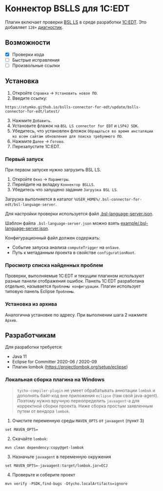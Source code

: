 # Коннектор BSLLS для 1С:EDT

Плагин включает проверки [BSL LS](https://github.com/1c-syntax/bsl-language-server) в среде разработки [1С:EDT](https://edt.1c.ru/).
Это добавляет `128+` [диагностик](https://1c-syntax.github.io/bsl-language-server/diagnostics/).

## Возможности

- [x] Проверки кода
- [ ] Быстрые исправления
- [ ] Произвольные ссылки

## Установка

1. Откройте `Справка` -> `Установить новое ПО`.
2. Введите ссылку:
```
https://otymko.github.io/bslls-connector-for-edt/update/bslls-connector-for-edt/latest/
```
3. Нажмите `Добавить`.
4. Установите флажок на `BSL LS connector for EDT` и `LSP4J SDK`.
5. Убедитесь, что установлен фложок `Обращаться во время инсталяции ко всем сайтам обновления для поиска требуемого ПО`.
6. Нажмите `Далее` -> `Готово`.
7. Перезапустите 1С:EDT.

### Первый запуск

При первом запуске нужно загрузить BSL LS.
1. Откройте  `Окно` -> `Параметры`.
2. Перейдите на вкладку `Коннектор BSLLS`.
3. Убедитесь что запущено задание `Загрузка BSL LS`.

Загрузка выполняется в каталог `%USER_HOME%/.bsl-connector-for-edt/bsl-language-server`.

Для настройки проверки используется файл [.bsl-language-server.json](https://1c-syntax.github.io/bsl-language-server/features/ConfigurationFile/).

Шаблон файла `.bsl-language-server.json` можно взять [example/.bsl-language-server.json](/example/.bsl-language-server.json).

Конфигурационный файл должен содержать:
* Событие запуска анализа `computeTrigger` на `onSave`.
* Путь к метаданным проекта в свойстве `configurationRoot`.

### Просмотр списка найденных проблем

Проверки, выполняемые 1С:EDT и текущим плагином используют разные панели отображения ошибок. Панель 1С:EDT разработана отдельно, называется `Проблемы конфигурации`. Плагин использует типовую панель Eclipse `Проблемы`.

### Установка из архива

Аналогична установке по адресу.
При выполнении шага 2 нажмите `Архив`.

## Разработчикам

Для разработки требуется:
* Java 11
* Eclipse for Committer 2020-06 / 2020-09
* Плагин lombok (https://projectlombok.org/setup/eclipse)

### Локальная сборка плагина на Windows

> `tycho-compiler-plugin` не умеет обрабатывать аннотации `lombok` и дополнять байт-код вне приложения `eclipse` (там свой java-agent).
> Поэтому нужно вручную переопределить `javaagent`-а для корректной сборки проекта.
> Ниже сборка простым заявленным путем от вендора `lombok`.

1. Очистите переменную среды `MAVEN_OPTS` от `javaagent` (пункт 3)

```
set MAVEN_OPTS=
```

2. Скачайте `lombok`:

```
mvn clean dependency:copy@get-lombok
```

3. Назначьте `javaagent` в переменную окружения

```
set MAVEN_OPTS=-javaagent:target/lombok.jar=ECJ
```

4. Проверьте и соберите проект

```
mvn verify -PSDK,find-bugs -Dtycho.localArtifacts=ignore
```
